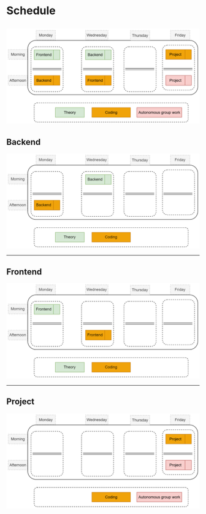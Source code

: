 # Schedule

![](./img/course-intro.png)
----
## Backend
 
![](./img/be.png)

----
## Frontend

![](./img/fe.png)

----
## Project

![](./img/project.png)